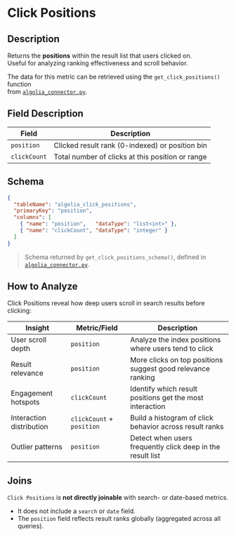 # Click Positions

## Description

Returns the **positions** within the result list that users clicked on.  
Useful for analyzing ranking effectiveness and scroll behavior.

The data for this metric can be retrieved using the `get_click_positions()` function  
from [`algolia_connector.py`](../../algolia_connector.py).

## Field Description

| Field         | Description                                             |
|---------------|---------------------------------------------------------|
| `position`    | Clicked result rank (0-indexed) or position bin         |
| `clickCount`  | Total number of clicks at this position or range        |

## Schema

```json
{
  "tableName": "algolia_click_positions",
  "primaryKey": "position",
  "columns": [
    { "name": "position",   "dataType": "list<int>" },
    { "name": "clickCount", "dataType": "integer" }
  ]
}
```
> Schema returned by `get_click_positions_schema()`, defined in [`algolia_connector.py`](../../algolia_connector.py).

## How to Analyze

Click Positions reveal how deep users scroll in search results before clicking:

| Insight                         | Metric/Field   | Description                                                              |
|----------------------------------|----------------|-------------------------------------------------------------------------|
| User scroll depth               | `position`     | Analyze the index positions where users tend to click                    |
| Result relevance                | `position`     | More clicks on top positions suggest good relevance ranking              |
| Engagement hotspots             | `clickCount`   | Identify which result positions get the most interaction                 |
| Interaction distribution        | `clickCount` + `position` | Build a histogram of click behavior across result ranks       |
| Outlier patterns                | `position`     | Detect when users frequently click deep in the result list               |

## Joins

`Click Positions` is **not directly joinable** with search- or date-based metrics.

- It does not include a `search` or `date` field.
- The `position` field reflects result ranks globally (aggregated across all queries).
